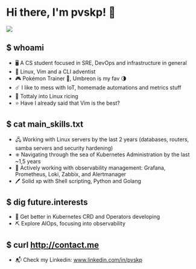 # Hi there, I'm pvskp! 🫡
![](https://media.tenor.com/j78BdvZI9dwAAAAC/pokemon-anime.gif)

## $ whoami
- 🖥️ A CS student focused in SRE, DevOps and infrastructure in general
- 🐧 Linux, Vim and a CLI adventist
- 🎮 Pokémon Trainer 💪, Umbreon is my fav 🌗
- ☄️  I like to mess with IoT, homemade automations and metrics stuff
- 🍚 Tottaly into Linux ricing
- ⭐ Have I already said that Vim is the best?

## $ cat main_skills.txt
- 🖧 Working with Linux servers by the last 2 years (databases, routers, samba servers and security hardening)
- ⎈ Navigating through the sea of Kubernetes Administration by the last ~1,5 years
- 🔎 Actively working with observability management: Grafana, Prometheus, Loki, Zabbix, and Alertmanager
- 🖊️ Solid xp with Shell scripting, Python and Golang

## $ dig future.interests
- 🔧 Get better in Kubernetes CRD and Operators developing 
- ⛏️ Explore AIOps, focusing into observability

## $ curl http://contact.me
- 📬 Check my Linkedin: www.linkedin.com/in/pvskp
